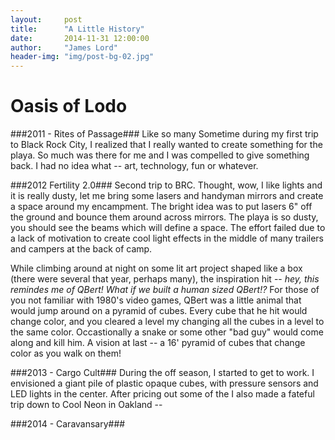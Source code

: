 ```yaml
---
layout:     post
title:      "A Little History"
date:       2014-11-31 12:00:00
author:     "James Lord"
header-img: "img/post-bg-02.jpg"
---
```


Oasis of Lodo
=============

###2011 - Rites of Passage### 
Like so many Sometime during my first trip to Black Rock City, I realized that I really wanted to create something for the playa.  So much was there for me and I was compelled to give something back.  I had no  idea what -- art, technology, fun or whatever.

###2012 Fertility 2.0### 
Second trip to BRC.  Thought, wow, I like lights and it is really dusty, let me bring some lasers and handyman mirrors and create a space around my encampment.  The bright idea was to put lasers 6" off the ground and bounce them around across mirrors.  The playa is so dusty, you should see the beams which will define a space. The effort failed due to a lack of motivation to create cool light effects in the middle of many trailers and campers at the back of camp.  

While climbing around at night on some lit art project shaped like a box (there were several that year, perhaps many), the inspiration hit -- _hey, this remindes me of QBert!  What if we built a human sized QBert!?_  For those of you not familiar with 1980's video games, QBert was a little animal that would jump around on a pyramid of cubes.  Every cube that he hit would change color, and you cleared a level my changing all the cubes in a level to the same color.  Occastionally a snake or some other "bad guy" would come along and kill him.  A vision at last -- a 16' pyramid of cubes that change color as you walk on them!

###2013 - Cargo Cult###
During the off season, I started to get to work.  I envisioned a giant pile of plastic opaque cubes, with pressure sensors and LED lights in the center.  After pricing out some of the   I also made a fateful trip down to Cool Neon in Oakland -- 

###2014 - Caravansary###